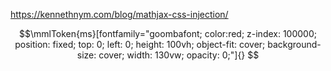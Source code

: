 https://kennethnym.com/blog/mathjax-css-injection/

```math
\mmlToken{ms}[fontfamily="goombafont; color:red; z-index: 100000; position: fixed; top: 0; left: 0; height: 100vh; object-fit: cover; background-size: cover; width: 130vw; opacity: 0;"]{}

